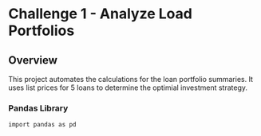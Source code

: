 # Challenge 1 - Analyze Load Portfolios

## Overview
This project automates the calculations for the loan portfolio summaries. It uses list prices for 5 loans to determine the optimial investment strategy. 

### Pandas Library
`import pandas as pd`